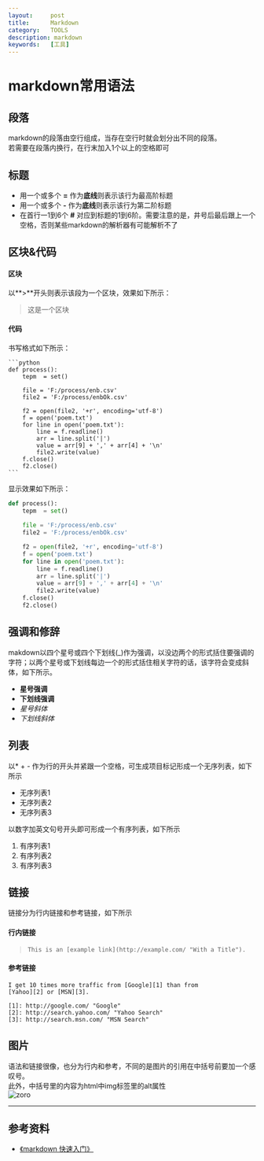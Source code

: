 ```yaml
---
layout:     post
title:      Markdown
category:   TOOLS
description: markdown
keywords:   [工具]
---
```

markdown常用语法
===

## 段落
markdown的段落由空行组成，当存在空行时就会划分出不同的段落。  
若需要在段落内换行，在行末加入1个以上的空格即可

## 标题
- 用一个或多个 **=** 作为**底线**则表示该行为最高阶标题
- 用一个或多个 **-** 作为**底线**则表示该行为第二阶标题
- 在首行一1到6个 **#** 对应到标题的1到6阶。需要注意的是，井号后最后跟上一个空格，否则某些markdown的解析器有可能解析不了

## 区块&代码
#### 区块
以**>**开头则表示该段为一个区块，效果如下所示：
>这是一个区块

#### 代码
书写格式如下所示： 
   
	```python
	def process():
	    tepm  = set()
	    
	    file = 'F:/process/enb.csv'
	    file2 = 'F:/process/enbOk.csv'
	
	    f2 = open(file2, '+r', encoding='utf-8')
	    f = open('poem.txt')
	    for line in open('poem.txt'):
	        line = f.readline()
	        arr = line.split('|')
	        value = arr[9] + ',' + arr[4] + '\n'
	        file2.write(value)
	    f.close()
	    f2.close()
	```

显示效果如下所示：
``` python
def process():
    tepm  = set()
    
    file = 'F:/process/enb.csv'
    file2 = 'F:/process/enbOk.csv'

    f2 = open(file2, '+r', encoding='utf-8')
    f = open('poem.txt')
    for line in open('poem.txt'):
        line = f.readline()
        arr = line.split('|')
        value = arr[9] + ',' + arr[4] + '\n'
        file2.write(value)
    f.close()
    f2.close()
```



## 强调和修辞
makdown以四个星号或四个下划线(_)作为强调，以没边两个的形式括住要强调的字符；以两个星号或下划线每边一个的形式括住相关字符的话，该字符会变成斜体，如下所示。

- **星号强调**  
- __下划线强调__ 
- *星号斜体*
- _下划线斜体_

## 列表
以* + - 作为行的开头并紧跟一个空格，可生成项目标记形成一个无序列表，如下所示

- 无序列表1
- 无序列表2
- 无序列表3

以数字加英文句号开头即可形成一个有序列表，如下所示

1. 有序列表1
2. 有序列表2
3. 有序列表3

## 链接
链接分为行内链接和参考链接，如下所示

#### 行内链接
>```This is an [example link](http://example.com/ "With a Title").```

#### 参考链接
	I get 10 times more traffic from [Google][1] than from
	[Yahoo][2] or [MSN][3].    
	
	[1]: http://google.com/ "Google"
	[2]: http://search.yahoo.com/ "Yahoo Search"
	[3]: http://search.msn.com/ "MSN Search"


## 图片
语法和链接很像，也分为行内和参考，不同的是图片的引用在中括号前要加一个感叹号。    
此外，中括号里的内容为html中img标签里的alt属性    
![zoro](/images/tools/zoro.pngs "zoro")



-----
## 参考资料
- [《markdown 快速入门》](http://www.ezlippi.com/blog/2014/07/markdown-basics.html)